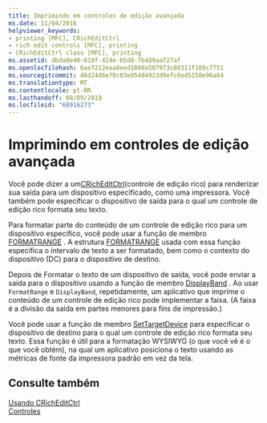 ```yaml
---
title: Imprimindo em controles de edição avançada
ms.date: 11/04/2016
helpviewer_keywords:
- printing [MFC], CRichEditCtrl
- rich edit controls [MFC], printing
- CRichEditCtrl class [MFC], printing
ms.assetid: dbda0e40-018f-424e-b5d8-7b489aaf27af
ms.openlocfilehash: 6ae7212eaa8eed1088a507973c80311f169c7751
ms.sourcegitcommit: 46d24d6e70c03e05484923d9efc6ed5150e96a64
ms.translationtype: MT
ms.contentlocale: pt-BR
ms.lasthandoff: 08/09/2019
ms.locfileid: "68916273"
---
```

# <a name="printing-in-rich-edit-controls"></a>Imprimindo em controles de edição avançada

Você pode dizer a um[CRichEditCtrl](../mfc/reference/cricheditctrl-class.md)(controle de edição rico) para renderizar sua saída para um dispositivo especificado, como uma impressora. Você também pode especificar o dispositivo de saída para o qual um controle de edição rico formata seu texto.

Para formatar parte do conteúdo de um controle de edição rico para um dispositivo específico, você pode usar a função de membro [FORMATRANGE](../mfc/reference/cricheditctrl-class.md#formatrange) . A estrutura [FORMATRANGE](/windows/desktop/api/richedit/ns-richedit-formatrange) usada com essa função especifica o intervalo de texto a ser formatado, bem como o contexto do dispositivo (DC) para o dispositivo de destino.

Depois de Formatar o texto de um dispositivo de saída, você pode enviar a saída para o dispositivo usando a função de membro [DisplayBand](../mfc/reference/cricheditctrl-class.md#displayband) . Ao usar `FormatRange` e `DisplayBand`, repetidamente, um aplicativo que imprime o conteúdo de um controle de edição rico pode implementar a faixa. (A faixa é a divisão da saída em partes menores para fins de impressão.)

Você pode usar a função de membro [SetTargetDevice](../mfc/reference/cricheditctrl-class.md#settargetdevice) para especificar o dispositivo de destino para o qual um controle de edição rico formata seu texto. Essa função é útil para a formatação WYSIWYG (o que você vê é o que você obtém), na qual um aplicativo posiciona o texto usando as métricas de fonte da impressora padrão em vez da tela.

## <a name="see-also"></a>Consulte também

[Usando CRichEditCtrl](../mfc/using-cricheditctrl.md)<br/>
[Controles](../mfc/controls-mfc.md)
